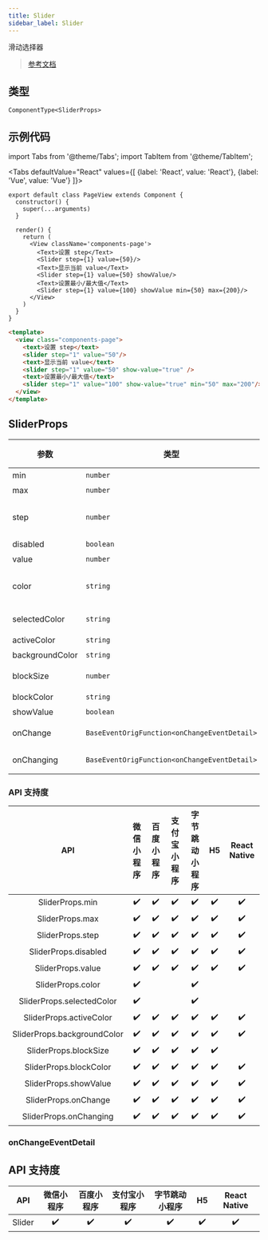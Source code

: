 ```yaml
---
title: Slider
sidebar_label: Slider
---
```


滑动选择器

> [参考文档](https://developers.weixin.qq.com/miniprogram/dev/component/slider.html)

## 类型

```tsx
ComponentType<SliderProps>
```

## 示例代码

import Tabs from '@theme/Tabs';
import TabItem from '@theme/TabItem';

<Tabs
  defaultValue="React"
  values={[
    {label: 'React', value: 'React'},
    {label: 'Vue', value: 'Vue'}
  ]}>
<TabItem value="React">

```tsx
export default class PageView extends Component {
  constructor() {
    super(...arguments)
  }

  render() {
    return (
      <View className='components-page'>
        <Text>设置 step</Text>
        <Slider step={1} value={50}/>
        <Text>显示当前 value</Text>
        <Slider step={1} value={50} showValue/>
        <Text>设置最小/最大值</Text>
        <Slider step={1} value={100} showValue min={50} max={200}/>
      </View>
    )
  }
}
```

</TabItem>

<TabItem value="Vue">

```html
<template>
  <view class="components-page">
    <text>设置 step</text>
    <slider step="1" value="50"/>
    <text>显示当前 value</text>
    <slider step="1" value="50" show-value="true" />
    <text>设置最小/最大值</text>
    <slider step="1" value="100" show-value="true" min="50" max="200"/>
  </view>
</template>
```
  
</TabItem>
</Tabs>

## SliderProps

<table>
  <thead>
    <tr>
      <th>参数</th>
      <th>类型</th>
      <th style={{ textAlign: "center"}}>默认值</th>
      <th style={{ textAlign: "center"}}>必填</th>
      <th>说明</th>
    </tr>
  </thead>
  <tbody>
    <tr>
      <td>min</td>
      <td><code>number</code></td>
      <td style={{ textAlign: "center"}}><code>0</code></td>
      <td style={{ textAlign: "center"}}>否</td>
      <td>最小值</td>
    </tr>
    <tr>
      <td>max</td>
      <td><code>number</code></td>
      <td style={{ textAlign: "center"}}><code>100</code></td>
      <td style={{ textAlign: "center"}}>否</td>
      <td>最大值</td>
    </tr>
    <tr>
      <td>step</td>
      <td><code>number</code></td>
      <td style={{ textAlign: "center"}}><code>1</code></td>
      <td style={{ textAlign: "center"}}>否</td>
      <td>步长，取值必须大于 0，并且可被(max - min)整除</td>
    </tr>
    <tr>
      <td>disabled</td>
      <td><code>boolean</code></td>
      <td style={{ textAlign: "center"}}><code>false</code></td>
      <td style={{ textAlign: "center"}}>否</td>
      <td>是否禁用</td>
    </tr>
    <tr>
      <td>value</td>
      <td><code>number</code></td>
      <td style={{ textAlign: "center"}}><code>0</code></td>
      <td style={{ textAlign: "center"}}>否</td>
      <td>当前取值</td>
    </tr>
    <tr>
      <td>color</td>
      <td><code>string</code></td>
      <td style={{ textAlign: "center"}}><code>&quot;#e9e9e9&quot;</code></td>
      <td style={{ textAlign: "center"}}>否</td>
      <td>背景条的颜色（请使用 backgroundColor）</td>
    </tr>
    <tr>
      <td>selectedColor</td>
      <td><code>string</code></td>
      <td style={{ textAlign: "center"}}><code>&quot;#1aad19&quot;</code></td>
      <td style={{ textAlign: "center"}}>否</td>
      <td>已选择的颜色（请使用 activeColor）</td>
    </tr>
    <tr>
      <td>activeColor</td>
      <td><code>string</code></td>
      <td style={{ textAlign: "center"}}><code>&quot;#1aad19&quot;</code></td>
      <td style={{ textAlign: "center"}}>否</td>
      <td>已选择的颜色</td>
    </tr>
    <tr>
      <td>backgroundColor</td>
      <td><code>string</code></td>
      <td style={{ textAlign: "center"}}><code>&quot;#e9e9e9&quot;</code></td>
      <td style={{ textAlign: "center"}}>否</td>
      <td>背景条的颜色</td>
    </tr>
    <tr>
      <td>blockSize</td>
      <td><code>number</code></td>
      <td style={{ textAlign: "center"}}><code>28</code></td>
      <td style={{ textAlign: "center"}}>否</td>
      <td>滑块的大小，取值范围为 12 - 28</td>
    </tr>
    <tr>
      <td>blockColor</td>
      <td><code>string</code></td>
      <td style={{ textAlign: "center"}}><code>&quot;#ffffff&quot;</code></td>
      <td style={{ textAlign: "center"}}>否</td>
      <td>滑块的颜色</td>
    </tr>
    <tr>
      <td>showValue</td>
      <td><code>boolean</code></td>
      <td style={{ textAlign: "center"}}><code>false</code></td>
      <td style={{ textAlign: "center"}}>否</td>
      <td>是否显示当前 value</td>
    </tr>
    <tr>
      <td>onChange</td>
      <td><code>BaseEventOrigFunction&lt;onChangeEventDetail&gt;</code></td>
      <td style={{ textAlign: "center"}}></td>
      <td style={{ textAlign: "center"}}>否</td>
      <td>完成一次拖动后触发的事件</td>
    </tr>
    <tr>
      <td>onChanging</td>
      <td><code>BaseEventOrigFunction&lt;onChangeEventDetail&gt;</code></td>
      <td style={{ textAlign: "center"}}></td>
      <td style={{ textAlign: "center"}}>否</td>
      <td>拖动过程中触发的事件</td>
    </tr>
  </tbody>
</table>

### API 支持度

| API | 微信小程序 | 百度小程序 | 支付宝小程序 | 字节跳动小程序 | H5 | React Native |
| :---: | :---: | :---: | :---: | :---: | :---: | :---: |
| SliderProps.min | ✔️ | ✔️ | ✔️ | ✔️ | ✔️ | ✔️ |
| SliderProps.max | ✔️ | ✔️ | ✔️ | ✔️ | ✔️ | ✔️ |
| SliderProps.step | ✔️ | ✔️ | ✔️ | ✔️ | ✔️ | ✔️ |
| SliderProps.disabled | ✔️ | ✔️ | ✔️ | ✔️ | ✔️ | ✔️ |
| SliderProps.value | ✔️ | ✔️ | ✔️ | ✔️ | ✔️ | ✔️ |
| SliderProps.color | ✔️ |  |  | ✔️ |  |  |
| SliderProps.selectedColor | ✔️ |  |  | ✔️ |  |  |
| SliderProps.activeColor | ✔️ | ✔️ | ✔️ | ✔️ | ✔️ | ✔️ |
| SliderProps.backgroundColor | ✔️ | ✔️ | ✔️ | ✔️ | ✔️ | ✔️ |
| SliderProps.blockSize | ✔️ | ✔️ | ✔️ | ✔️ | ✔️ |  |
| SliderProps.blockColor | ✔️ | ✔️ | ✔️ | ✔️ | ✔️ | ✔️ |
| SliderProps.showValue | ✔️ | ✔️ | ✔️ | ✔️ | ✔️ | ✔️ |
| SliderProps.onChange | ✔️ | ✔️ | ✔️ | ✔️ | ✔️ | ✔️ |
| SliderProps.onChanging | ✔️ | ✔️ | ✔️ | ✔️ | ✔️ | ✔️ |

### onChangeEventDetail

## API 支持度

| API | 微信小程序 | 百度小程序 | 支付宝小程序 | 字节跳动小程序 | H5 | React Native |
| :---: | :---: | :---: | :---: | :---: | :---: | :---: |
| Slider | ✔️ | ✔️ | ✔️ | ✔️ | ✔️ | ✔️ |
